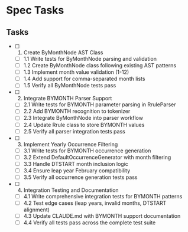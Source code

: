 # Spec Tasks

## Tasks

- [ ] 1. Create ByMonthNode AST Class
  - [ ] 1.1 Write tests for ByMonthNode parsing and validation
  - [ ] 1.2 Create ByMonthNode class following existing AST patterns
  - [ ] 1.3 Implement month value validation (1-12)
  - [ ] 1.4 Add support for comma-separated month lists
  - [ ] 1.5 Verify all ByMonthNode tests pass

- [ ] 2. Integrate BYMONTH Parser Support
  - [ ] 2.1 Write tests for BYMONTH parameter parsing in RruleParser
  - [ ] 2.2 Add BYMONTH recognition to tokenizer
  - [ ] 2.3 Integrate ByMonthNode into parser workflow
  - [ ] 2.4 Update Rrule class to store BYMONTH values
  - [ ] 2.5 Verify all parser integration tests pass

- [ ] 3. Implement Yearly Occurrence Filtering
  - [ ] 3.1 Write tests for BYMONTH occurrence generation
  - [ ] 3.2 Extend DefaultOccurrenceGenerator with month filtering
  - [ ] 3.3 Handle DTSTART month inclusion logic
  - [ ] 3.4 Ensure leap year February compatibility
  - [ ] 3.5 Verify all occurrence generation tests pass

- [ ] 4. Integration Testing and Documentation
  - [ ] 4.1 Write comprehensive integration tests for BYMONTH patterns
  - [ ] 4.2 Test edge cases (leap years, invalid months, DTSTART alignment)
  - [ ] 4.3 Update CLAUDE.md with BYMONTH support documentation
  - [ ] 4.4 Verify all tests pass across the complete test suite